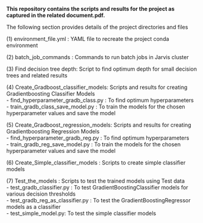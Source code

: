 **This repository contains the scripts and results for the project as captured in the related document.pdf.**      

The following section provides details of the project directories and files


(1) environment_file.yml : YAML file to recreate the project conda environment

(2) batch_job_commands : Commands to run batch jobs in Jarvis cluster

(3) Find decision tree depth: Script to find optimum depth for small decision trees and related results

(4) Create_Gradboost_classifier_models: Scripts and results for creating Gradientboosting Classifier Models        
       - find_hyperparameter_gradb_class.py : To find optimum hyperparameters   
       - train_gradb_class_save_model.py : To train the models for the chosen hyperparameter values and save the model

(5) Create_Gradboost_regression_models: Scripts and results for creating Gradientboosting Regression Models        
       - find_hyperparameter_gradb_reg.py : To find optimum hyperparameters   
       - train_gradb_reg_save_model.py :  To train the models for the chosen hyperparameter values and save the model

(6) Create_Simple_classifier_models : Scripts to create simple classifier models

(7) Test_the_models : Scripts to test the trained models using Test data        
       - test_gradb_classifier.py : To test GradientBoostingClassifier models for various decision thresholds   
       - test_gradb_reg_as_classifier.py : To test the GradientBoostingRegressor models as a classifier   
       - test_simple_model.py: To test the simple classifier models   
